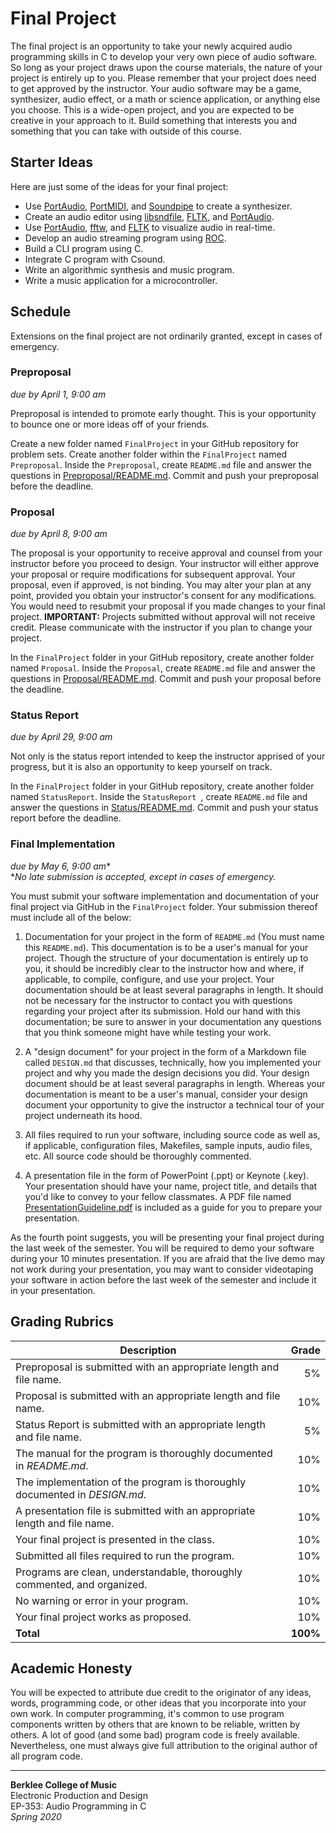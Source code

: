 # Final Project

The final project is an opportunity to take your newly acquired audio programming skills in C to develop your very own piece of audio software. So long as your project draws upon the course materials, the nature of your project is entirely up to you. Please remember that your project does need to get approved by the instructor. Your audio software may be a game, synthesizer, audio effect, or a math or science application, or anything else you choose. This is a wide-open project, and you are expected to be creative in your approach to it. Build something that interests you and something that you can take with outside of this course.

## Starter Ideas
Here are just some of the ideas for your final project:

- Use [PortAudio](http://www.portaudio.com/), [PortMIDI](http://portmedia.sourceforge.net/portmidi/), and [Soundpipe](https://paulbatchelor.github.io/proj/soundpipe.html) to create a synthesizer.
- Create an audio editor using [libsndfile](http://www.mega-nerd.com/libsndfile/), [FLTK](https://www.fltk.org/), and [PortAudio](http://www.portaudio.com/).
- Use [PortAudio](http://www.portaudio.com/), [fftw](http://fftw.org/), and [FLTK](https://www.fltk.org/) to visualize audio in real-time.
- Develop an audio streaming program using [ROC](https://roc-project.github.io/).
- Build a CLI program using C.
- Integrate C program with Csound.
- Write an algorithmic synthesis and music program.
- Write a music application for a microcontroller.

## Schedule

Extensions on the final project are not ordinarily granted, except in cases of emergency.

### Preproposal

*due by April 1, 9:00 am*

Preproposal is intended to promote early thought. This is your opportunity to bounce one or more ideas off of your friends. 

Create a new folder named `FinalProject` in your GitHub repository for problem sets. Create another folder within the `FinalProject` named `Preproposal`. Inside the `Preproposal`, create `README.md` file and answer the questions in [Preproposal/README.md](./Preproposal/README.md). Commit and push your preproposal before the deadline.

### Proposal

*due by April 8, 9:00 am*

The proposal is your opportunity to receive approval and counsel from your instructor before you proceed to design. Your instructor will either approve your proposal or require modifications for subsequent approval. Your proposal, even if approved, is not binding. You may alter your plan at any point, provided you obtain your instructor's consent for any modifications. You would need to resubmit your proposal if you made changes to your final project. **IMPORTANT:** Projects submitted without approval will not receive credit. Please communicate with the instructor if you plan to change your project. 

In the `FinalProject` folder in your GitHub repository, create another folder named `Proposal`. Inside the `Proposal`, create `README.md` file and answer the questions in [Proposal/README.md](./Proposal/README.md). Commit and push your proposal before the deadline.

### Status Report

*due by April 29, 9:00 am*

Not only is the status report intended to keep the instructor apprised of your progress, but it is also an opportunity to keep yourself on track. 

In the `FinalProject` folder in your GitHub repository, create another folder named `StatusReport`. Inside the `StatusReport `, create `README.md` file and answer the questions in [Status/README.md](./Status/README.md). Commit and push your status report before the deadline.

### Final Implementation

*due by May 6, 9:00 am**  
**No late submission is accepted, except in cases of emergency.*

You must submit your software implementation and documentation of your final project via GitHub in the `FinalProject` folder. Your submission thereof must include all of the below:

1. Documentation for your project in the form of `README.md` (You must name this `README.md`). This documentation is to be a user's manual for your project. Though the structure of your documentation is entirely up to you, it should be incredibly clear to the instructor how and where, if applicable, to compile, configure, and use your project. Your documentation should be at least several paragraphs in length. It should not be necessary for the instructor to contact you with questions regarding your project after its submission. Hold our hand with this documentation; be sure to answer in your documentation any questions that you think someone might have while testing your work.

2. A "design document" for your project in the form of a Markdown file called `DESIGN.md` that discusses, technically, how you implemented your project and why you made the design decisions you did. Your design document should be at least several paragraphs in length. Whereas your documentation is meant to be a user's manual, consider your design document your opportunity to give the instructor a technical tour of your project underneath its hood.

3. All files required to run your software, including source code as well as, if applicable, configuration files, Makefiles, sample inputs, audio files, etc. All source code should be thoroughly commented.

4. A presentation file in the form of PowerPoint (.ppt) or Keynote (.key). Your presentation should have your name, project title, and details that you'd like to convey to your fellow classmates. A PDF file named [PresentationGuideline.pdf](./PresentationGuideline/PresentationGuideline.pdf) is included as a guide for you to prepare your presentation. 

As the fourth point suggests, you will be presenting your final project during the last week of the semester. You will be required to demo your software during your 10 minutes presentation. If you are afraid that the live demo may not work during your presentation, you may want to consider videotaping your software in action before the last week of the semester and include it in your presentation.

## Grading Rubrics

Description|Grade
---|---:|
Preproposal is submitted with an appropriate length and file name. | 5%
Proposal is submitted with an appropriate length and file name. | 10%
Status Report is submitted with an appropriate length and file name. | 5%
The manual for the program is thoroughly documented in *README.md*. | 10%
The implementation of the program is thoroughly documented in *DESIGN.md*. | 10%
A presentation file is submitted with an appropriate length and file name. | 10%
Your final project is presented in the class. | 10%
Submitted all files required to run the program. |10%
Programs are clean, understandable, thoroughly commented, and organized. | 10%
No warning or error in your program. | 10%
Your final project works as proposed. | 10%
**Total** | **100%**

## Academic Honesty
You will be expected to attribute due credit to the originator of any ideas, words, programming code, or other ideas that you incorporate into your own work. In computer programming, it's common to use program components written by others that are known to be reliable, written by others. A lot of good (and some bad) program code is freely available. Nevertheless, one must always give full attribution to the original author of all program code.

---  
**Berklee College of Music**   
Electronic Production and Design  
EP-353: Audio Programming in C  
*Spring 2020*